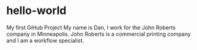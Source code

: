 # hello-world
My first GiHub Project
My name is Dan, I work for the John Roberts company in Minneapolis. John Roberts is a commercial printing company and I am a workflow specialist.
